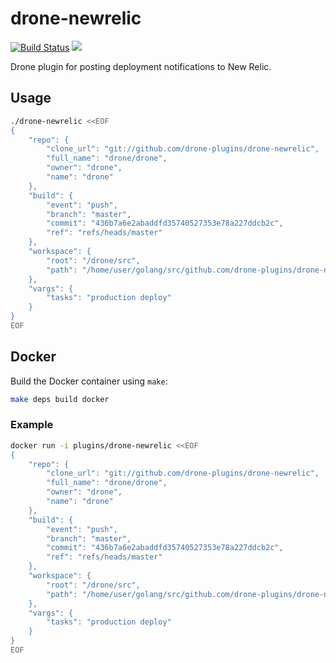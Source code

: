 # drone-newrelic

[![Build Status](http://beta.drone.io/api/badges/drone-plugins/drone-newrelic/status.svg)](http://beta.drone.io/drone-plugins/drone-newrelic)
[![](https://badge.imagelayers.io/plugins/drone-newrelic:latest.svg)](https://imagelayers.io/?images=plugins/drone-newrelic:latest 'Get your own badge on imagelayers.io')

Drone plugin for posting deployment notifications to New Relic.

## Usage

```sh
./drone-newrelic <<EOF
{
    "repo": {
        "clone_url": "git://github.com/drone-plugins/drone-newrelic",
        "full_name": "drone/drone",
        "owner": "drone",
        "name": "drone"
    },
    "build": {
        "event": "push",
        "branch": "master",
        "commit": "436b7a6e2abaddfd35740527353e78a227ddcb2c",
        "ref": "refs/heads/master"
    },
    "workspace": {
        "root": "/drone/src",
        "path": "/home/user/golang/src/github.com/drone-plugins/drone-newrelic"
    },
    "vargs": {
        "tasks": "production deploy"
    }
}
EOF
```

## Docker

Build the Docker container using `make`:

```sh
make deps build docker
```

### Example

```sh
docker run -i plugins/drone-newrelic <<EOF
{
    "repo": {
        "clone_url": "git://github.com/drone-plugins/drone-newrelic",
        "full_name": "drone/drone",
        "owner": "drone",
        "name": "drone"
    },
    "build": {
        "event": "push",
        "branch": "master",
        "commit": "436b7a6e2abaddfd35740527353e78a227ddcb2c",
        "ref": "refs/heads/master"
    },
    "workspace": {
        "root": "/drone/src",
        "path": "/home/user/golang/src/github.com/drone-plugins/drone-newrelic"
    },
    "vargs": {
        "tasks": "production deploy"
    }
}
EOF
```
